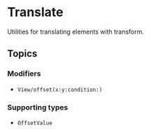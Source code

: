 # Translate

Utilities for translating elements with transform.

## Topics

### Modifiers

- ``View/offset(x:y:condition:)``

### Supporting types

- ``OffsetValue``
